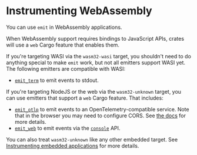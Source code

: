 # Instrumenting WebAssembly

You can use `emit` in WebAssembly applications.

When WebAssembly support requires bindings to JavaScript APIs, crates will use a `web` Cargo feature that enables them.

If you're targeting WASI via the `wasm32-wasi` target, you shouldn't need to do anything special to make `emit` work, but not all emitters support WASI yet. The following emitters are compatible with WASI:

- [`emit_term`](../emitting-events/console.md) to emit events to stdout.

If you're targeting NodeJS or the web via the `wasm32-unknown` target, you can use emitters that support a `web` Cargo feature. That includes:

- [`emit_otlp`](../emitting-events/otlp.md) to emit events to an OpenTelemetry-compatible service. Note that in the browser you may need to configure CORS. See [the docs](https://docs.rs/emit_otlp/#webassembly) for more details.
- [`emit_web`](https://docs.rs/emit_web) to emit events via the [`console`](https://developer.mozilla.org/en-US/docs/Web/API/console) API.

You can also treat `wasm32-unknown` like any other embedded target. See [Instrumenting embedded applications](./embedded.md) for more details.
